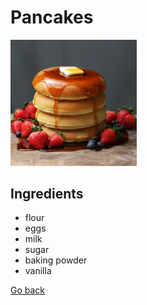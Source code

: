 # Pancakes

<img src="../images/dish1.webp" width="40%" height="40%" />

## Ingredients
- flour
- eggs
- milk
- sugar
- baking powder
- vanilla

[Go back](../menu.md)
